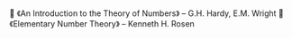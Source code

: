 📖 《An Introduction to the Theory of Numbers》 – G.H. Hardy, E.M. Wright
📖 《Elementary Number Theory》 – Kenneth H. Rosen
